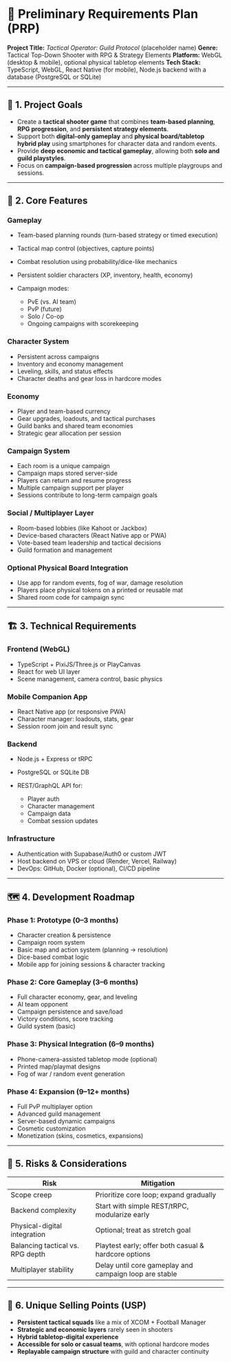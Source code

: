 # 📄 Preliminary Requirements Plan (PRP)

**Project Title:** *Tactical Operator: Guild Protocol* (placeholder name)
**Genre:** Tactical Top-Down Shooter with RPG & Strategy Elements
**Platform:** WebGL (desktop & mobile), optional physical tabletop elements
**Tech Stack:** TypeScript, WebGL, React Native (for mobile), Node.js backend with a database (PostgreSQL or SQLite)

---

## 🎯 1. Project Goals

* Create a **tactical shooter game** that combines **team-based planning**, **RPG progression**, and **persistent strategy elements**.
* Support both **digital-only gameplay** and **physical board/tabletop hybrid play** using smartphones for character data and random events.
* Provide **deep economic and tactical gameplay**, allowing both **solo and guild playstyles**.
* Focus on **campaign-based progression** across multiple playgroups and sessions.

---

## 🧩 2. Core Features

### Gameplay

* Team-based planning rounds (turn-based strategy or timed execution)
* Tactical map control (objectives, capture points)
* Combat resolution using probability/dice-like mechanics
* Persistent soldier characters (XP, inventory, health, economy)
* Campaign modes:

  * PvE (vs. AI team)
  * PvP (future)
  * Solo / Co-op
  * Ongoing campaigns with scorekeeping

### Character System

* Persistent across campaigns
* Inventory and economy management
* Leveling, skills, and status effects
* Character deaths and gear loss in hardcore modes

### Economy

* Player and team-based currency
* Gear upgrades, loadouts, and tactical purchases
* Guild banks and shared team economies
* Strategic gear allocation per session

### Campaign System

* Each room is a unique campaign
* Campaign maps stored server-side
* Players can return and resume progress
* Multiple campaign support per player
* Sessions contribute to long-term campaign goals

### Social / Multiplayer Layer

* Room-based lobbies (like Kahoot or Jackbox)
* Device-based characters (React Native app or PWA)
* Vote-based team leadership and tactical decisions
* Guild formation and management

### Optional Physical Board Integration

* Use app for random events, fog of war, damage resolution
* Players place physical tokens on a printed or reusable mat
* Shared room code for campaign sync

---

## 🏗 3. Technical Requirements

### Frontend (WebGL)

* TypeScript + PixiJS/Three.js or PlayCanvas
* React for web UI layer
* Scene management, camera control, basic physics

### Mobile Companion App

* React Native app (or responsive PWA)
* Character manager: loadouts, stats, gear
* Session room join and result sync

### Backend

* Node.js + Express or tRPC
* PostgreSQL or SQLite DB
* REST/GraphQL API for:

  * Player auth
  * Character management
  * Campaign data
  * Combat session updates

### Infrastructure

* Authentication with Supabase/Auth0 or custom JWT
* Host backend on VPS or cloud (Render, Vercel, Railway)
* DevOps: GitHub, Docker (optional), CI/CD pipeline

---

## 🗺 4. Development Roadmap

### Phase 1: Prototype (0–3 months)

* Character creation & persistence
* Campaign room system
* Basic map and action system (planning → resolution)
* Dice-based combat logic
* Mobile app for joining sessions & character tracking

### Phase 2: Core Gameplay (3–6 months)

* Full character economy, gear, and leveling
* AI team opponent
* Campaign persistence and save/load
* Victory conditions, score tracking
* Guild system (basic)

### Phase 3: Physical Integration (6–9 months)

* Phone-camera-assisted tabletop mode (optional)
* Printed map/playmat designs
* Fog of war / random event generation

### Phase 4: Expansion (9–12+ months)

* Full PvP multiplayer option
* Advanced guild management
* Server-based dynamic campaigns
* Cosmetic customization
* Monetization (skins, cosmetics, expansions)

---

## 📌 5. Risks & Considerations

| Risk                             | Mitigation                                             |
| -------------------------------- | ------------------------------------------------------ |
| Scope creep                      | Prioritize core loop; expand gradually                 |
| Backend complexity               | Start with simple REST/tRPC, modularize early          |
| Physical-digital integration     | Optional; treat as stretch goal                        |
| Balancing tactical vs. RPG depth | Playtest early; offer both casual & hardcore options   |
| Multiplayer stability            | Delay until core gameplay and campaign loop are stable |

---

## 🔑 6. Unique Selling Points (USP)

* **Persistent tactical squads** like a mix of XCOM + Football Manager
* **Strategic and economic layers** rarely seen in shooters
* **Hybrid tabletop-digital experience**
* **Accessible for solo or casual teams**, with optional hardcore modes
* **Replayable campaign structure** with guild and character continuity

